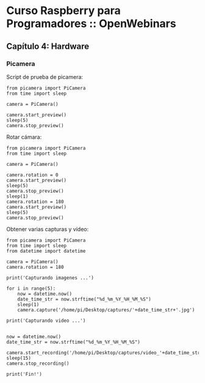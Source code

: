 # Curso Raspberry para Programadores :: OpenWebinars
## Capítulo 4: Hardware

### Picamera

Script de prueba de picamera:
```
from picamera import PiCamera
from time import sleep

camera = PiCamera()

camera.start_preview()
sleep(5)
camera.stop_preview()
```

Rotar cámara:
```
from picamera import PiCamera
from time import sleep

camera = PiCamera()

camera.rotation = 0
camera.start_preview()
sleep(5)
camera.stop_preview()
sleep(1)
camera.rotation = 180
camera.start_preview()
sleep(5)
camera.stop_preview()
```

Obtener varias capturas y vídeo:
```
from picamera import PiCamera
from time import sleep
from datetime import datetime

camera = PiCamera()
camera.rotation = 180

print('Capturando imagenes ...')

for i in range(5):
	now = datetime.now()
	date_time_str = now.strftime("%d_%m_%Y_%H_%M_%S")
	sleep(1)
	camera.capture('/home/pi/Desktop/captures/'+date_time_str+'.jpg')

print('Capturando video ...')


now = datetime.now()
date_time_str = now.strftime("%d_%m_%Y_%H_%M_%S")

camera.start_recording('/home/pi/Desktop/captures/video_'+date_time_str+'.h264')
sleep(15)
camera.stop_recording()

print('Fin!')
```
